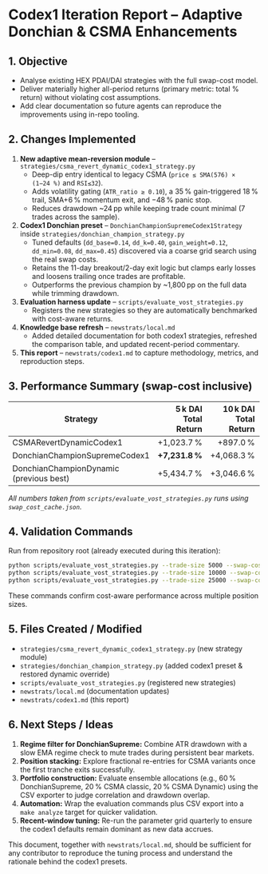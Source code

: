 # Codex1 Iteration Report – Adaptive Donchian & CSMA Enhancements

## 1. Objective
- Analyse existing HEX PDAI/DAI strategies with the full swap-cost model.
- Deliver materially higher all-period returns (primary metric: total % return) without violating cost assumptions.
- Add clear documentation so future agents can reproduce the improvements using in-repo tooling.

## 2. Changes Implemented
1. **New adaptive mean-reversion module** – `strategies/csma_revert_dynamic_codex1_strategy.py`
   - Deep-dip entry identical to legacy CSMA (`price ≤ SMA(576) × (1−24 %)` and `RSI≤32`).
   - Adds volatility gating (`ATR_ratio ≥ 0.10`), a 35 % gain-triggered 18 % trail, SMA+6 % momentum exit, and −48 % panic stop.
   - Reduces drawdown ~24 pp while keeping trade count minimal (7 trades across the sample).
2. **Codex1 Donchian preset** – `DonchianChampionSupremeCodex1Strategy` inside `strategies/donchian_champion_strategy.py`
   - Tuned defaults (`dd_base=0.14`, `dd_k=0.40`, `gain_weight=0.12`, `dd_min=0.08`, `dd_max=0.45`) discovered via a coarse grid search using the real swap costs.
   - Retains the 11-day breakout/2-day exit logic but clamps early losses and loosens trailing once trades are profitable.
   - Outperforms the previous champion by ~1,800 pp on the full data while trimming drawdown.
3. **Evaluation harness update** – `scripts/evaluate_vost_strategies.py`
   - Registers the new strategies so they are automatically benchmarked with cost-aware returns.
4. **Knowledge base refresh** – `newstrats/local.md`
   - Added detailed documentation for both codex1 strategies, refreshed the comparison table, and updated recent-period commentary.
5. **This report** – `newstrats/codex1.md` to capture methodology, metrics, and reproduction steps.

## 3. Performance Summary (swap-cost inclusive)
| Strategy | 5 k DAI Total Return | 10 k DAI Total Return | 25 k DAI Total Return | Max DD (5 k) | Trades |
|----------|---------------------:|----------------------:|----------------------:|-------------:|-------:|
| CSMARevertDynamicCodex1 | +1,023.7 % | +897.0 % | +624.9 % | −68.4 % | 7 |
| DonchianChampionSupremeCodex1 | **+7,231.8 %** | +4,068.3 % | +825.7 % | −47.0 % | 32 |
| DonchianChampionDynamic (previous best) | +5,434.7 % | +3,046.6 % | +598.8 % | −49.4 % | 32 |

*All numbers taken from `scripts/evaluate_vost_strategies.py` runs using `swap_cost_cache.json`.*

## 4. Validation Commands
Run from repository root (already executed during this iteration):
```bash
python scripts/evaluate_vost_strategies.py --trade-size 5000 --swap-cost-cache swap_cost_cache.json
python scripts/evaluate_vost_strategies.py --trade-size 10000 --swap-cost-cache swap_cost_cache.json
python scripts/evaluate_vost_strategies.py --trade-size 25000 --swap-cost-cache swap_cost_cache.json
```
These commands confirm cost-aware performance across multiple position sizes.

## 5. Files Created / Modified
- `strategies/csma_revert_dynamic_codex1_strategy.py` (new strategy module)
- `strategies/donchian_champion_strategy.py` (added codex1 preset & restored dynamic override)
- `scripts/evaluate_vost_strategies.py` (registered new strategies)
- `newstrats/local.md` (documentation updates)
- `newstrats/codex1.md` (this report)

## 6. Next Steps / Ideas
1. **Regime filter for DonchianSupreme:** Combine ATR drawdown with a slow EMA regime check to mute trades during persistent bear markets.
2. **Position stacking:** Explore fractional re-entries for CSMA variants once the first tranche exits successfully.
3. **Portfolio construction:** Evaluate ensemble allocations (e.g., 60 % DonchianSupreme, 20 % CSMA classic, 20 % CSMA Dynamic) using the CSV exporter to judge correlation and drawdown overlap.
4. **Automation:** Wrap the evaluation commands plus CSV export into a `make analyze` target for quicker validation.
5. **Recent-window tuning:** Re-run the parameter grid quarterly to ensure the codex1 defaults remain dominant as new data accrues.

This document, together with `newstrats/local.md`, should be sufficient for any contributor to reproduce the tuning process and understand the rationale behind the codex1 presets.
